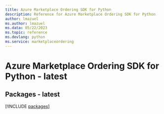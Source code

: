 ```yaml
---
title: Azure Marketplace Ordering SDK for Python
description: Reference for Azure Marketplace Ordering SDK for Python
author: lmazuel
ms.author: lmazuel
ms.data: 05/22/2023
ms.topic: reference
ms.devlang: python
ms.service: marketplaceordering
---
```

# Azure Marketplace Ordering SDK for Python - latest
## Packages - latest
[!INCLUDE [packages](marketplace-ordering-index.md)]